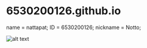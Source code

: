 # 6530200126.github.io

name = nattapat;
ID = 6530200126;
nickname = Notto;

![alt text](https://github.com/nantta/6530200126.github.io/blob/main/%E0%B8%94%E0%B8%B2%E0%B8%A7%E0%B8%99%E0%B9%8C%E0%B9%82%E0%B8%AB%E0%B8%A5%E0%B8%94%20(3).jpg?raw=true)


